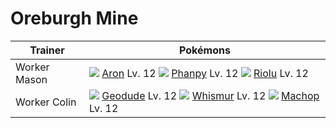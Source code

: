 # Oreburgh Mine

Trainer                    | Pokémons
---                        | ---
Worker Mason               | ![][304]  [Aron] Lv. 12  ![][231]  [Phanpy] Lv. 12  ![][447]  [Riolu] Lv. 12
Worker Colin               | ![][074]  [Geodude] Lv. 12  ![][293]  [Whismur] Lv. 12  ![][066]  [Machop] Lv. 12


[Machop]: /pokemon_changes/066/
[Geodude]: /pokemon_changes/074/
[Phanpy]: /pokemon_changes/231/
[Whismur]: /pokemon_changes/293/
[Aron]: /pokemon_changes/304/
[Riolu]: /pokemon_changes/447/
[066]: /img/pokemon/066.png
[074]: /img/pokemon/074.png
[231]: /img/pokemon/231.png
[293]: /img/pokemon/293.png
[304]: /img/pokemon/304.png
[447]: /img/pokemon/447.png
